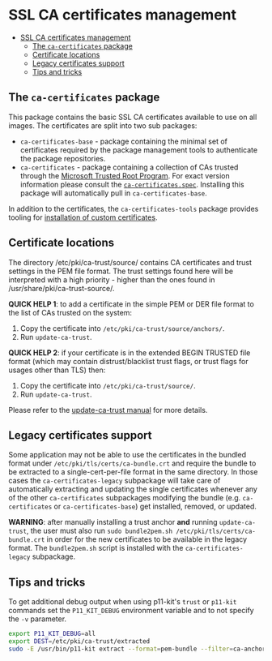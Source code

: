 # SSL CA certificates management

- [SSL CA certificates management](#ssl-ca-certificates-management)
  - [The `ca-certificates` package](#the-ca-certificates-package)
  - [Certificate locations](#certificate-locations)
  - [Legacy certificates support](#legacy-certificates-support)
  - [Tips and tricks](#tips-and-tricks)

## The `ca-certificates` package

This package contains the basic SSL CA certificates available to use on all images. The certificates are split into two sub packages:

- `ca-certificates-base` - package containing the minimal set of certificates required by the package management tools to authenticate the package repositories.
- `ca-certificates` - package containing a collection of CAs trusted through the [Microsoft Trusted Root Program](https://docs.microsoft.com/en-us/security/trusted-root/release-notes). For exact version information please consult the [`ca-certificates.spec`](../../../SPECS/ca-certificates/ca-certificates.spec). Installing this package will automatically pull in `ca-certificates-base`.

In addition to the certificates, the `ca-certificates-tools` package provides tooling for [installation of custom certificates](#custom-configuration-of-the-ca-certificates).

## Certificate locations

The directory /etc/pki/ca-trust/source/ contains CA certificates and
trust settings in the PEM file format. The trust settings found here will be
interpreted with a high priority - higher than the ones found in
/usr/share/pki/ca-trust-source/.

**QUICK HELP 1**: to add a certificate in the simple PEM or DER file format to the list of CAs trusted on the system:

1. Copy the certificate into `/etc/pki/ca-trust/source/anchors/`.
2. Run `update-ca-trust`.

**QUICK HELP 2**: if your certificate is in the extended BEGIN TRUSTED file format (which may contain distrust/blacklist trust flags, or trust flags for usages other than TLS) then:

1. Copy the certificate into `/etc/pki/ca-trust/source/`.
2. Run `update-ca-trust`.

Please refer to the [update-ca-trust manual](../../../SPECS/ca-certificates/update-ca-trust.8.txt) for more details.

## Legacy certificates support

Some application may not be able to use the certificates in the bundled format under `/etc/pki/tls/certs/ca-bundle.crt` and require the bundle to be extracted to a single-cert-per-file format in the same directory. In those cases the `ca-certificates-legacy` subpackage will take care of automatically extracting and updating the single certificates whenever any of the other `ca-certificates` subpackages modifying the bundle (e.g. `ca-certificates` or `ca-certificates-base`) get installed, removed, or updated.

**WARNING**: after manually installing a trust anchor **and** running `update-ca-trust`, the user must also run `sudo bundle2pem.sh /etc/pki/tls/certs/ca-bundle.crt` in order for the new certificates to be available in the legacy format. The `bundle2pem.sh` script is installed with the `ca-certificates-legacy` subpackage.

## Tips and tricks

To get additional debug output when using p11-kit's `trust` or `p11-kit` commands set the `P11_KIT_DEBUG` environment variable and to not specify the `-v` parameter.

``` bash
export P11_KIT_DEBUG=all
export DEST=/etc/pki/ca-trust/extracted
sudo -E /usr/bin/p11-kit extract --format=pem-bundle --filter=ca-anchors --overwrite --comment --purpose server-auth $DEST/pem/tls-ca-bundle.pem
```
